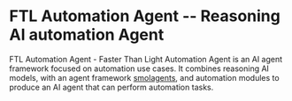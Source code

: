 

FTL Automation Agent -- Reasoning AI automation Agent
==========================================


FTL Automation Agent - Faster Than Light Automation Agent is an AI agent framework focused on
automation use cases.  It combines reasoning AI models, with an agent
framework [smolagents](http://github.com/huggingface/smolagents), and
automation modules to produce an AI agent that can perform automation tasks.
